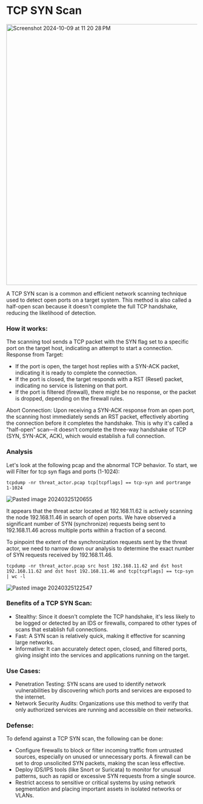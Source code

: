 # TCP SYN Scan

<img width="689" alt="Screenshot 2024-10-09 at 11 20 28 PM" src="https://github.com/user-attachments/assets/3dbb0a53-e6b8-4b6e-bcb6-9874bd012a04">

A TCP SYN scan is a common and efficient network scanning technique used to detect open ports on a target system. This method is also called a half-open scan because it doesn't complete the full TCP handshake, reducing the likelihood of detection.

### How it works:

The scanning tool sends a TCP packet with the SYN flag set to a specific port on the target host, indicating an attempt to start a connection.
Response from Target:

+ If the port is open, the target host replies with a SYN-ACK packet, indicating it is ready to complete the connection.
+ If the port is closed, the target responds with a RST (Reset) packet, indicating no service is listening on that port.
+ If the port is filtered (firewall), there might be no response, or the packet is dropped, depending on the firewall rules.

Abort Connection: Upon receiving a SYN-ACK response from an open port, the scanning host immediately sends an RST packet, effectively aborting the connection before it completes the handshake. This is why it's called a "half-open" scan—it doesn’t complete the three-way handshake of TCP (SYN, SYN-ACK, ACK), which would establish a full connection.

### Analysis

Let's look at the following pcap and the abnormal TCP behavior. To start, we will Filter for tcp syn flags and ports (1-1024):

```
tcpdump -nr threat_actor.pcap tcp[tcpflags] == tcp-syn and portrange 1-1024
```

![Pasted image 20240325120655](https://github.com/lm3nitro/Projects/assets/55665256/5faa423d-3c40-4433-b7e0-9b5b151f057c)

It appears that the threat actor located at 192.168.11.62 is actively scanning the node 192.168.11.46 in search of open ports. We have observed a significant number of SYN (synchronize) requests being sent to 192.168.11.46 across multiple ports within a fraction of a second.

To pinpoint the extent of the synchronization requests sent by the threat actor, we need to narrow down our analysis to determine the exact number of SYN requests received by 192.168.11.46.

```
tcpdump -nr threat_actor.pcap src host 192.168.11.62 and dst host 192.168.11.62 and dst host 192.168.11.46 and tcp[tcpflags] == tcp-syn | wc -l
```

![Pasted image 20240325122547](https://github.com/lm3nitro/Projects/assets/55665256/0454d367-56d4-49c1-bd12-5f51240e92fa)

### Benefits of a TCP SYN Scan:

+ Stealthy: Since it doesn't complete the TCP handshake, it's less likely to be logged or detected by an IDS or firewalls, compared to other types of scans that establish full connections.
+ Fast: A SYN scan is relatively quick, making it effective for scanning large networks.
+ Informative: It can accurately detect open, closed, and filtered ports, giving insight into the services and applications running on the target.

### Use Cases:

+ Penetration Testing: SYN scans are used to identify network vulnerabilities by discovering which ports and services are exposed to the internet.
+ Network Security Audits: Organizations use this method to verify that only authorized services are running and accessible on their networks.

### Defense:

To defend against a TCP SYN scan, the following can be done:

+ Configure firewalls to block or filter incoming traffic from untrusted sources, especially on unused or unnecessary ports. A firewall can be set to drop unsolicited SYN packets, making the scan less effective.
+ Deploy IDS/IPS tools (like Snort or Suricata) to monitor for unusual patterns, such as rapid or excessive SYN requests from a single source.
+ Restrict access to sensitive or critical systems by using network segmentation and placing important assets in isolated networks or VLANs.
